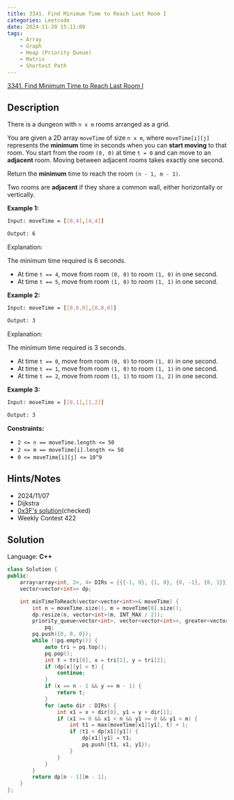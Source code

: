 ```yaml
---
title: 3341. Find Minimum Time to Reach Last Room I
categories: Leetcode
date: 2024-11-20 15:11:09
tags:
    - Array
    - Graph
    - Heap (Priority Queue)
    - Matrix
    - Shortest Path
---
```


[3341. Find Minimum Time to Reach Last Room I](https://leetcode.com/problems/find-minimum-time-to-reach-last-room-i/description/)

## Description

There is a dungeon with `n x m` rooms arranged as a grid.

You are given a 2D array `moveTime` of size `n x m`, where `moveTime[i][j]` represents the **minimum**  time in seconds when you can **start moving**  to that room. You start from the room `(0, 0)` at time `t = 0` and can move to an **adjacent**  room. Moving between adjacent rooms takes exactly one second.

Return the **minimum**  time to reach the room `(n - 1, m - 1)`.

Two rooms are **adjacent**  if they share a common wall, either horizontally or vertically.

**Example 1:**

```bash
Input: moveTime = [[0,4],[4,4]]

Output: 6
```

Explanation:

The minimum time required is 6 seconds.

- At time `t == 4`, move from room `(0, 0)` to room `(1, 0)` in one second.
- At time `t == 5`, move from room `(1, 0)` to room `(1, 1)` in one second.

**Example 2:**

```bash
Input: moveTime = [[0,0,0],[0,0,0]]

Output: 3
```

Explanation:

The minimum time required is 3 seconds.

- At time `t == 0`, move from room `(0, 0)` to room `(1, 0)` in one second.
- At time `t == 1`, move from room `(1, 0)` to room `(1, 1)` in one second.
- At time `t == 2`, move from room `(1, 1)` to room `(1, 2)` in one second.

**Example 3:**

```bash
Input: moveTime = [[0,1],[1,2]]

Output: 3
```

**Constraints:**

- `2 <= n == moveTime.length <= 50`
- `2 <= m == moveTime[i].length <= 50`
- `0 <= moveTime[i][j] <= 10^9`

## Hints/Notes

- 2024/11/07
- Dijkstra
- [0x3F's solution](https://leetcode.cn/problems/find-minimum-time-to-reach-last-room-i/solution/dijkstra-zui-duan-lu-pythonjavacgo-by-en-7nj3/)(checked)
- Weekly Contest 422

## Solution

Language: **C++**

```C++
class Solution {
public:
    array<array<int, 2>, 4> DIRs = {{{-1, 0}, {1, 0}, {0, -1}, {0, 1}}};
    vector<vector<int>> dp;

    int minTimeToReach(vector<vector<int>>& moveTime) {
        int n = moveTime.size(), m = moveTime[0].size();
        dp.resize(n, vector<int>(m, INT_MAX / 2));
        priority_queue<vector<int>, vector<vector<int>>, greater<vector<int>>>
            pq;
        pq.push({0, 0, 0});
        while (!pq.empty()) {
            auto tri = pq.top();
            pq.pop();
            int t = tri[0], x = tri[1], y = tri[2];
            if (dp[x][y] < t) {
                continue;
            }
            if (x == n - 1 && y == m - 1) {
                return t;
            }
            for (auto dir : DIRs) {
                int x1 = x + dir[0], y1 = y + dir[1];
                if (x1 >= 0 && x1 < n && y1 >= 0 && y1 < m) {
                    int t1 = max(moveTime[x1][y1], t) + 1;
                    if (t1 < dp[x1][y1]) {
                        dp[x1][y1] = t1;
                        pq.push({t1, x1, y1});
                    }
                }
            }
        }
        return dp[n - 1][m - 1];
    }
};
```
